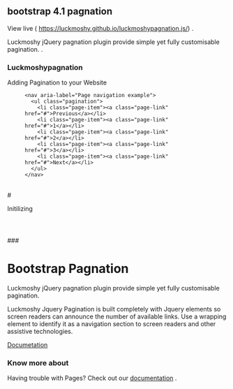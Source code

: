 ## bootstrap 4.1 pagnation

View live (  https://luckmoshy.github.io/luckmoshypagnation.js/)  .

Luckmoshy jQuery pagnation plugin provide simple yet fully customisable pagination. . 

### Luckmoshypagnation

Adding Pagination to your Website

<figure class="highlight"><pre><code class="language-html" data-lang="html"><span class="nt">&lt;nav</span> <span class="na">aria-label=</span><span class="s">"Page navigation example"</span><span class="nt">&gt;</span>
  <span class="nt">&lt;ul</span> <span class="na">class=</span><span class="s">"pagination"</span><span class="nt">&gt;</span>
    <span class="nt">&lt;li</span> <span class="na">class=</span><span class="s">"page-item"</span><span class="nt">&gt;&lt;a</span> <span class="na">class=</span><span class="s">"page-link"</span> <span class="na">href=</span><span class="s">"#"</span><span class="nt">&gt;</span>Previous<span class="nt">&lt;/a&gt;&lt;/li&gt;</span>
    <span class="nt">&lt;li</span> <span class="na">class=</span><span class="s">"page-item"</span><span class="nt">&gt;&lt;a</span> <span class="na">class=</span><span class="s">"page-link"</span> <span class="na">href=</span><span class="s">"#"</span><span class="nt">&gt;</span>1<span class="nt">&lt;/a&gt;&lt;/li&gt;</span>
    <span class="nt">&lt;li</span> <span class="na">class=</span><span class="s">"page-item"</span><span class="nt">&gt;&lt;a</span> <span class="na">class=</span><span class="s">"page-link"</span> <span class="na">href=</span><span class="s">"#"</span><span class="nt">&gt;</span>2<span class="nt">&lt;/a&gt;&lt;/li&gt;</span>
    <span class="nt">&lt;li</span> <span class="na">class=</span><span class="s">"page-item"</span><span class="nt">&gt;&lt;a</span> <span class="na">class=</span><span class="s">"page-link"</span> <span class="na">href=</span><span class="s">"#"</span><span class="nt">&gt;</span>3<span class="nt">&lt;/a&gt;&lt;/li&gt;</span>
    <span class="nt">&lt;li</span> <span class="na">class=</span><span class="s">"page-item"</span><span class="nt">&gt;&lt;a</span> <span class="na">class=</span><span class="s">"page-link"</span> <span class="na">href=</span><span class="s">"#"</span><span class="nt">&gt;</span>Next<span class="nt">&lt;/a&gt;&lt;/li&gt;</span>
  <span class="nt">&lt;/ul&gt;</span>
<span class="nt">&lt;/nav&gt;</span></code></pre></figure>
<br/>
#<p>Initilizing</p>

<figure><pre><code>
<script>
$(document).ready(function() {
$('#luckmoshy').luckmoshyPagination({
totalPages: 5,
// the current page that show on start
startPage: 1,

// maximum visible pages
visiblePages: 3,

initiateStartPageClick: true,

// template for pagination links
href: false,

// variable name in href template for page number
hrefVariable: '{{number}}',

// Text labels
first: 'First',
prev: 'Previous',
next: 'Next',
last: 'Last',

// carousel-style pagination
loop: false,

// callback function
onPageClick: function (event, page) {
   $('.page-active').removeClass('page-active');
  $('#container-pagnation'+page).addClass('page-active');
},

// pagination Classes
paginationClass: 'pagination',
nextClass: 'next',
prevClass: 'prev',
lastClass: 'last',
firstClass: 'first',
pageClass: 'page-item ',
activeClass: 'active',
disabledClass: 'disabled'

});
});



</script>
</code></pre></figure>
### 

<div class="col-md-6 order-md-1 text-center text-md-left pr-md-5">
        <h1 class="mb-3 bd-text-purple-bright">Bootstrap Pagnation</h1>
        <p class="lead">
Luckmoshy jQuery pagnation plugin  provide simple yet fully customisable pagination. </p>
        <p class="lead mb-4">
 <span class="s f-bold">Luckmoshy Jquery Pagination</span> is built completely with  Jquery elements so screen readers can announce the number of available links. Use a wrapping 
 element to identify it as a navigation section to screen readers and other assistive technologies.        </p>
        <div class="row mx-n2">
         <nav aria-label="Page navigation example mt-5">
 <ul id="luckmoshy" class="pagination pagination ">
   <!--luckmoshypagnation page are paging here-->
   </ul>
        </nav></div>
		<div class="row mx-n2 mt-5 mb-5 py-5">
          <div class="col-md px-2">
            <a href=" https://luckmoshy.github.io/luckmoshypagnation.js" class="btn btn-lg btn-secondary w-100 mb-3" onclick="ga('send', 'event', 'Jumbotron actions', 'Get started', 'Get started');">Documetation</a>
          </div>
        
      
       

### Know more about

Having trouble with Pages? Check out our [documentation]( https://luckmoshy.github.io/luckmoshypagnation.js) .
